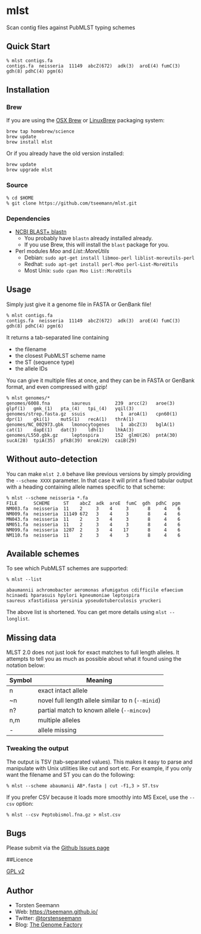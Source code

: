 # mlst

Scan contig files against PubMLST typing schemes

## Quick Start

    % mlst contigs.fa
    contigs.fa  neisseria  11149  abcZ(672)  adk(3)  aroE(4) fumC(3) gdh(8) pdhC(4) pgm(6)

## Installation

### Brew
If you are using the [OSX Brew](http://brew.sh/) or [LinuxBrew](http://brew.sh/linuxbrew/) packaging system:

    brew tap homebrew/science
    brew update
    brew install mlst

Or if you already have the old version installed:

    brew update
    brew upgrade mlst

### Source

    % cd $HOME
    % git clone https://github.com/tseemann/mlst.git
    
### Dependencies

* [NCBI BLAST+ blastn](https://www.ncbi.nlm.nih.gov/books/NBK279671/) 
  * You probably have `blastn` already installed already.
  * If you use Brew, this will install the `blast` package for you.
* Perl modules *Moo* and *List::MoreUtils*
  * Debian: `sudo apt-get install libmoo-perl liblist-moreutils-perl`
  * Redhat: `sudo apt-get install perl-Moo perl-List-MoreUtils`
  * Most Unix: `sudo cpan Moo List::MoreUtils`

## Usage

Simply just give it a genome file in FASTA or GenBank file!

    % mlst contigs.fa
    contigs.fa  neisseria  11149  abcZ(672)  adk(3)  aroE(4) fumC(3) gdh(8) pdhC(4) pgm(6)

It returns a tab-separated line containing
* the filename
* the closest PubMLST scheme name
* the ST (sequence type)
* the allele IDs

You can give it multiple files at once, and they can be in FASTA or GenBank format, and even compressed with gzip!

    % mlst genomes/*
    genomes/6008.fna        saureus         239  arcc(2)   aroe(3)   glpf(1)   gmk_(1)   pta_(4)   tpi_(4)   yqil(3)
    genomes/strep.fasta.gz  ssuis             1  aroA(1)   cpn60(1)  dpr(1)    gki(1)    mutS(1)   recA(1)   thrA(1)
    genomes/NC_002973.gbk   lmonocytogenes    1  abcZ(3)   bglA(1)   cat(1)    dapE(1)   dat(3)    ldh(1)    lhkA(3)
    genomes/L550.gbk.gz     leptospira      152  glmU(26)  pntA(30)  sucA(28)  tpiA(35)  pfkB(39)  mreA(29)  caiB(29)

## Without auto-detection

You can make `mlst 2.0` behave like previous versions by simply providing the `--scheme XXXX` parameter. In that case
it will print a fixed tabular output with a heading containing allele names specific to that scheme:

    % mlst --scheme neisseria *.fa
    FILE      SCHEME     ST    abcZ  adk  aroE  fumC  gdh  pdhC  pgm
    NM003.fa  neisseria  11    2     3    4     3       8     4    6
    NM009.fa  neisseria  11149 672   3    4     3       8     4    6
    MN043.fa  neisseria  11    2     3    4     3       8     4    6
    NM051.fa  neisseria  11    2     3    4     3       8     4    6
    NM099.fa  neisseria  1287  2     3    4    17       8     4    6
    NM110.fa  neisseria  11    2     3    4     3       8     4    6

## Available schemes

To see which PubMLST schemes are supported:

    % mlst --list
    
    abaumannii achromobacter aeromonas afumigatus cdifficile efaecium
    hcinaedi hparasuis hpylori kpneumoniae leptospira
    saureus xfastidiosa	yersinia ypseudotuberculosis yruckeri

The above list is shortened. You can get more details using `mlst --longlist`.

## Missing data

MLST 2.0 does not just look for exact matches to full length alleles. 
It attempts to tell you as much as possible about what it found using the
notation below:

Symbol | Meaning
--- | ---
n | exact intact allele
~n | novel full length allele similar to n (`--minid`)
n? | partial match to known allele (`--mincov`)
n,m | multiple alleles
 - | allele missing

### Tweaking the output

The output is TSV (tab-separated values). This makes it easy to parse 
and manipulate with Unix utilities like cut and sort etc. For example, 
if you only want the filename and ST you can do the following:

    % mlst --scheme abaumanii AB*.fasta | cut -f1,3 > ST.tsv
    
If you prefer CSV because it loads more smoothly into MS Excel, use the `--csv` option:

    % mlst --csv Peptobismol.fna.gz > mlst.csv

## Bugs

Please submit via the [Github Issues page](https://github.com/tseemann/mlst/issues)

##Licence

[GPL v2](https://raw.githubusercontent.com/tseemann/mlst/master/LICENSE)

## Author

* Torsten Seemann
* Web: https://tseemann.github.io/
* Twitter: [@torstenseemann](https://twitter.com/torstenseemann)
* Blog: [The Genome Factory](https://thegenomefactory.blogspot.com/)

